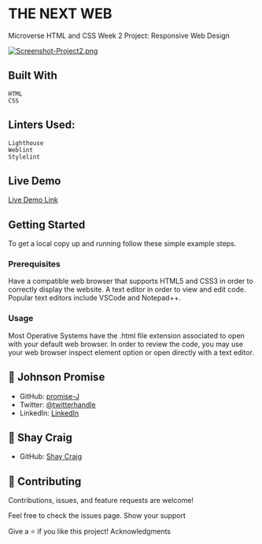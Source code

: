 # THE NEXT WEB
Microverse HTML and CSS Week 2 Project: Responsive Web Design

[![Screenshot-Project2.png](https://i.postimg.cc/Wb2tQnnt/Screenshot-Project2.png)](https://postimg.cc/Sjvy9cHp)

## Built With

    HTML
    CSS

## Linters Used:

    Lighthouse
    Weblint
    Stylelint

## Live Demo

[Live Demo Link](https://raw.githack.com/promise-J/responsive-web-design/responsive-web/index.html)

## Getting Started

To get a local copy up and running follow these simple example steps.

### Prerequisites
Have a compatible web browser that supports HTML5 and CSS3 in order to correctly display the website.
A text editor in order to view and edit code. Popular text editors include VSCode and Notepad++.

### Usage
Most Operative Systems have the .html file extension associated to open with your default web browser. In order to review the code, you may use your web browser inspect element option or open directly with a text editor.

## 👤 Johnson Promise

- GitHub: [promise-J](https://github.com/promise-J)
- Twitter: [@twitterhandle](https://twitter.com/Promise94353263)
- LinkedIn: [LinkedIn](https://www.linkedin.com/in/promise-chiemela-788887142)

## 👤 Shay Craig

- GitHub: [Shay Craig](https://github.com/craigs40)


## 🤝 Contributing

Contributions, issues, and feature requests are welcome!

Feel free to check the issues page.
Show your support

Give a ⭐️ if you like this project!
Acknowledgments
